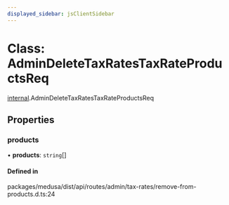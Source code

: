 ```yaml
---
displayed_sidebar: jsClientSidebar
---
```


# Class: AdminDeleteTaxRatesTaxRateProductsReq

[internal](../modules/internal.md).AdminDeleteTaxRatesTaxRateProductsReq

## Properties

### products

• **products**: `string`[]

#### Defined in

packages/medusa/dist/api/routes/admin/tax-rates/remove-from-products.d.ts:24
